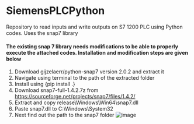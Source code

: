 # SiemensPLCPython
Repository to read inputs and write outputs on S7 1200 PLC using Python codes. Uses the snap7 library

#### The existing snap 7 library needs modifications to be able to properly execute the attached codes. Installation and modification steps are given below

1. Download gijzelaerr/python-snap7 version 2.0.2 and extract it
2. Navigate using terminal to the path of the extracted folder
3. Install using {pip install .}
4. Download snap7-full-1.4.2.7z from https://sourceforge.net/projects/snap7/files/1.4.2/
5. Extract and copy release\Windows\Win64\snap7.dll
6. Paste snap7.dll to C:\Windows\System32
7. Next find out the path to the snap7 folder
![image](https://github.com/user-attachments/assets/c7b37094-5346-497c-8cdc-4efa6edfc23c)


